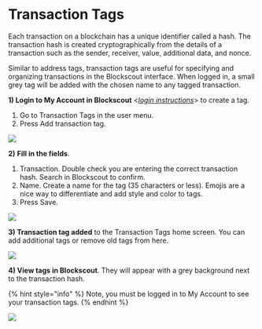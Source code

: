 # Transaction Tags

Each transaction on a blockchain has a unique identifier called a hash. The transaction hash is created cryptographically from the details of a transaction such as the sender, receiver, value, additional data, and nonce.

Similar to address tags, transaction tags are useful for specifying and organizing transactions in the Blockscout interface. When logged in, a small grey tag will be added with the chosen name to any tagged transaction.

**1) Login to My Account in Blockscout** <[_login instructions_](./)> to create a tag.

1. Go to Transaction Tags in the user menu.
2. Press Add transaction tag.

![](../../.gitbook/assets/tr-1.png)

**2)** **Fill in the fields**.

1. Transaction. Double check you are entering the correct transaction hash. Search in Blockscout to confirm.
2. Name. Create a name for the tag (35 characters or less). Emojis are a nice way to differentiate and add style and color to tags.
3. Press Save.

![](../../.gitbook/assets/tr-2.png)

**3) Transaction tag added** to the Transaction Tags home screen. You can add additional tags or remove old tags from here.

![](../../.gitbook/assets/tr-3.png)

**4) View tags in Blockscout**. They will appear with a grey background next to the transaction hash.

{% hint style="info" %}
Note, you must be logged in to My Account to see your transaction tags.
{% endhint %}

![](../../.gitbook/assets/tr-4.png)
